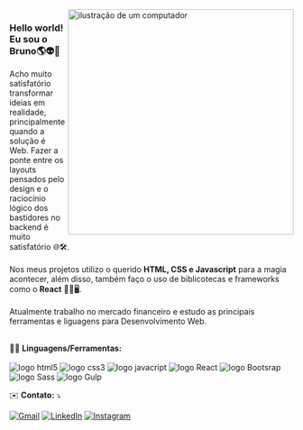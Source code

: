 <!--<h1 align='center'> Hello World! 🗺️</h1>
<p align='center'>
<h3  align='center'>Eu sou o Bruno Corso 👽</h3>
</p>
<h4 align='center'>Estudando para me tornar um Desenvolvedor Front-end...</h4>
<div align='center' >
  <img src='https://media1.tenor.com/m/Lj5SFh_tVzkAAAAC/books-read.gif' width='150px' />
</div>
<br>
<p align='center'>
Skills:
</p>
<p align="center">
  <a href="https://skillicons.dev">
    <img width='100px' src="https://skillicons.dev/icons?i=html,css,js,react,bootstrap,sass&perline=3" />
  </a>
</p>

Confira meus projetos e entre em contato<br>
  [Linkedin](https://www.linkedin.com/in/brunocorso/) -->




  
<img src="https://raw.githubusercontent.com/MicaelliMedeiros/micaellimedeiros/master/image/computer-illustration.png" alt="ilustração de um computador" min-width="400px" max-width="400px" width="400px" align="right">

<p align="left"> 
  <h3>Hello world! Eu sou o Bruno🌎👽🤖</h3> Acho muito satisfatório transformar ideias em realidade, principalmente quando a solução é Web. Fazer a ponte entre os layouts pensados pelo design e o raciocínio lógico dos bastidores no backend é muito satisfatório 🌐🛠️.<br><br> Nos meus projetos utilizo o querido <strong>HTML, CSS e Javascript</strong> para a magia acontecer, além disso, também faço o uso de biblicotecas e frameworks como o <strong>React</strong> 👋🏼🖥️.<br><br>
  Atualmente trabalho no mercado financeiro e estudo as principais ferramentas e liguagens para Desenvolvimento Web.
</p>

<p align="left">
  <br>🦄💼 <strong>Linguagens/Ferramentas:</strong> <br><br>
<img src="https://img.shields.io/badge/HTML%205-ebebeb?logo=HTML5" alt="logo html5"/>
<img src="https://img.shields.io/badge/CSS%203-2965f1?logo=CSS3" alt="logo css3"/>
<img src="https://img.shields.io/badge/Javascript-grey?logo=javascript" alt="logo javacript"/>
<img src="https://img.shields.io/badge/React-1c2c4c?logo=React" alt="logo React"/>
<img src="https://img.shields.io/badge/Bootstrap-fff?logo=bootstrap" alt="logo Bootsrap"/>
<img src="https://img.shields.io/badge/Sass-ebc2dc?logo=Sass" alt="logo Sass"/>
<img src="https://img.shields.io/badge/Gulp-cccccc?logo=gulp" alt="logo Gulp"/>
</p>

<p align="left">
  ✉️ <strong>Contato:</strong> ⤵️
</p>

<p align="left">
  <a href="mailto:bruno@gmail.com?subject=Prazer%20Bruno&body=Ola,%20Bruno..." title="Gmail">
  <img src="https://img.shields.io/badge/-brunotcorso%40gmail.com-black?style=social&logo=Gmail" alt="Gmail"/></a>
  <a href="https://www.linkedin.com/in/brunocorso/" title="LinkedIn">
  <img src="https://img.shields.io/badge/-Linkedin-0e76a8?style=flat-square&logo=Linkedin&logoColor=white&link=https://www.linkedin.com/brunocorso" alt="LinkedIn"/></a>
  <a href="#" title="Instagram">
  <img src="https://img.shields.io/badge/-@btcorso-DFcccc?style=flat-square&labelColor=DF0174&logo=instagram&logoColor=white&link=LINK-DO-SEU-INSTAGRAM" alt="Instagram"/></a>
</p>






